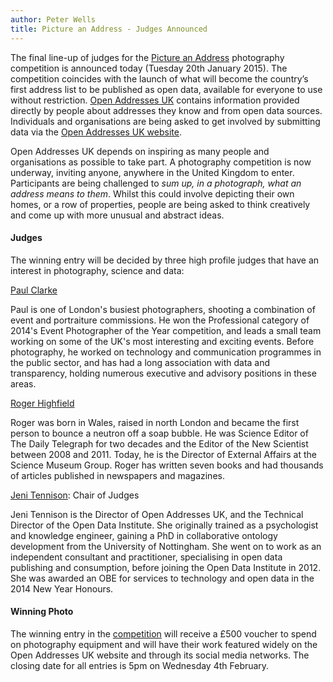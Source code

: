 ```yaml
---
author: Peter Wells
title: Picture an Address - Judges Announced
---
```

The final line-up of judges for the [Picture an Address](http://alpha.openaddressesuk.org/blog/2015/01/14/picture-an-address) photography competition is announced today (Tuesday 20th January 2015). The competition coincides with the launch of what will become the country’s first address list to be published as open data, available for everyone to use without restriction. [Open Addresses UK](http://openaddressesuk.org/) contains information provided directly by people about addresses they know and from open data sources. Individuals and organisations are being asked to get involved by submitting data via the [Open Addresses UK website](http://alpha.openaddressesuk.org/).

Open Addresses UK depends on inspiring as many people and organisations as possible to take part.  A photography competition is now underway, inviting anyone, anywhere in the United Kingdom to enter. Participants are being challenged to *sum up, in a photograph, what an address means to them*. Whilst this could involve depicting their own homes, or a row of properties, people are being asked to think creatively and come up with more unusual and abstract ideas.

#### Judges

The winning entry will be decided by three high profile judges that have an interest in photography, science and data:

[Paul Clarke](http://paulclarke.com/)

Paul is one of London's busiest photographers, shooting a combination of event and portraiture commissions. He won the Professional category of 2014's Event Photographer of the Year competition, and leads a small team working on some of the UK's most interesting and exciting events. Before photography, he worked on technology and communication programmes in the public sector, and has had a long association with data and transparency, holding numerous executive and advisory positions in these areas.

[Roger Highfield](http://www.rogerhighfield.com/)

Roger was born in Wales, raised in north London and became the first person to bounce a neutron off a soap bubble. He was Science Editor of The Daily Telegraph for two decades and the Editor of the New Scientist between 2008 and 2011. Today, he is the Director of External Affairs at the Science Museum Group. Roger has written seven books and had thousands of articles published in newspapers and magazines.

[Jeni Tennison](http://alpha.openaddressesuk.org/about/team): Chair of Judges

Jeni Tennison is the Director of Open Addresses UK, and the Technical Director of the Open Data Institute. She originally trained as a psychologist and knowledge engineer, gaining a PhD in collaborative ontology development from the University of Nottingham. She went on to work as an independent consultant and practitioner, specialising in open data publishing and consumption, before joining the Open Data Institute in 2012. She was awarded an OBE for services to technology and open data in the 2014 New Year Honours.

#### Winning Photo

The winning entry in the [competition](http://alpha.openaddressesuk.org/blog/2015/01/14/picture-an-address) will receive a £500 voucher to spend on photography equipment and will have their work featured widely on the Open Addresses UK website and through its social media networks. The closing date for all entries is 5pm on Wednesday 4th February.


